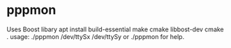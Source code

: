 # pppmon
Uses Boost libary
apt install build-essential make cmake libbost-dev 
cmake . 
usage: 
./pppmon /dev/ttySx /dev/ttySy 
or 
./pppmon 
for help. 
